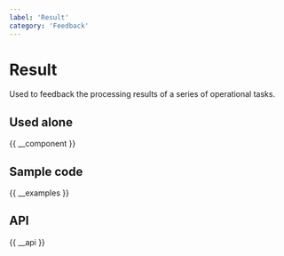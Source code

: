 ```yaml
---
label: 'Result'
category: 'Feedback'
---
```


# Result

Used to feedback the processing results of a series of operational tasks.

## Used alone

{{ __component }}

## Sample code

{{ __examples }}

## API

{{ __api }}
